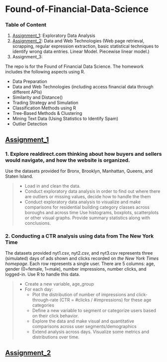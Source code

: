 # Found-of-Financial-Data-Science

### Table of Content

1. [Assignment_1](#Assignment_1): Exploratory Data Analysis 
2. [Assignment_2](#Assignment_2): Data and Web Technologies (Web page retrieval, scrapping, regular expression extraction, basic statistical techniques to identify wrong data entries. Linear Model. Piecewise linear model.)
3. Assignment_3:

The repo is for the Found of Financial Data Science. The homework includes the following aspects using R.

- Data Preparation
- Data and Web Technologies (including access financial data through different APIs)
- Similarity and Distance()
- Trading Strategy and Simulation
- Classification Methods using R
- Tree-Based Methods & Clustering
- Mining Text Data (Using Statistics to Identify Spam)
- Outlier Detection

## [Assignment_1](https://github.com/AdadaBdada/Found-of-Financial-Data-Science/tree/master/Assignment_1)<a name="Assignment_1"></a>

### 1. Explore realdirect.com thinking about how buyers and sellers would navigate, and how the website is organized.
Use the datasets provided for Bronx, Brooklyn, Manhattan, Queens, and Staten Island.
> - Load in and clean the data.
> - Conduct exploratory data analysis in order to find out where there are outliers or missing values, decide how to handle the them
> - Conduct exploratory data analysis to visualize and make comparisons for residential building category classes across boroughs and across time Use histograms, boxplots, scatterplots or other visual graphs. Provide summary statistics along with  conclusions.

### 2. Conducting a CTR analysis using data from **The New York Time**
The datasets provided nyt1.csv, nyt2.csv, and nyt3.csv represents three (simulated) days of ads shown and clicks recorded on _the New York Times homepage_. Each row represents a single user. There are 5 columns: age, gender (0=female, 1=male), number impressions, number clicks, and logged-in. Use R to handle this data. 

> - Create a new variable, age_group
> -  For each day:
>    - Plot the distribution of number of impressions and click-through-rate (CTR = #clicks / #impressions) for these age categories
>    - Define a new variable to segment or categorize users based on their click behavior.
>    - Explore the data and make visual and quantitative comparisons across user segments/demographics
>    - Extend analysis across days. Visualize some metrics and distributions over time. 

## [Assignment_2](https://github.com/AdadaBdada/Found-of-Financial-Data-Science/tree/master/Assignment_2)<a name="Assignment_2"></a>
    

